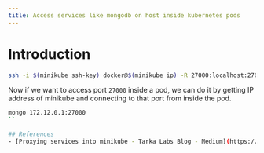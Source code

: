 ```yaml
---
title: Access services like mongodb on host inside kubernetes pods
---
```


# Introduction
```bash
ssh -i $(minikube ssh-key) docker@$(minikube ip) -R 27000:localhost:27017
```

Now if we want to access port `27000` inside a pod, we can do it by getting IP address of minikube and connecting to that port from inside the pod.
```bash
mongo 172.12.0.1:27000
``

## References
- [Proxying services into minikube - Tarka Labs Blog - Medium](https://medium.com/tarkalabs/proxying-services-into-minikube-8355db0065fd)